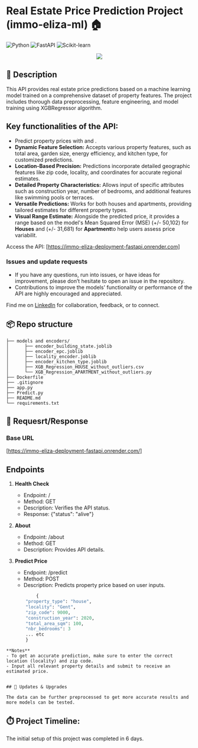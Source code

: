 # Real Estate Price Prediction Project (immo-eliza-ml) 🏠
![Python](https://img.shields.io/badge/Made%20with-Python-1f425f.svg)
![FastAPI](https://img.shields.io/badge/uses-FastAPI-green.svg)
![Scikit-learn](https://img.shields.io/badge/uses-Scikit--learn-orange.svg)



<p align="center">
  <img src="https://qobrix.com/wp-content/uploads/mariatitan/2023/03/API-Blog.png" />
</p>

## 🏢 Description

This API provides real estate price predictions based on a machine learning model trained on a comprehensive dataset of property features. The project includes thorough data preprocessing, feature engineering, and model training using XGBRegressor algorithm.


## Key functionalities of the API:

- Predict property prices with and .
- **Dynamic Feature Selection:** Accepts various property features, such as total area, garden size, energy efficiency, and kitchen type, for customized predictions.
- **Location-Based Precision:** Predictions incorporate detailed geographic features like zip code, locality, and coordinates for accurate regional estimates.
- **Detailed Property Characteristics:** Allows input of specific attributes such as construction year, number of bedrooms, and additional features like swimming pools or terraces.
- **Versatile Predictions:** Works for both houses and apartments, providing tailored estimates for different property types.
- **Visual Range Estimate:** Alongside the predicted price, it provides a range based on the model's Mean Squared Error (MSE) (+/- 50,102) for **Houses** and (+/- 31,681) for **Apartment**to help users assess price variabilit.


Access the API: [https://immo-eliza-deployment-fastapi.onrender.com]


### Issues and update requests
- If you have any questions, run into issues, or have ideas for improvement, please don’t hesitate to open an issue in the repository.
- Contributions to improve the models' functionality or performance of the API are highly encouraged and appreciated.


Find me on [LinkedIn](https://www.linkedin.com/in/moustafa-gabil-8a4a6bab/) for collaboration, feedback, or to connect.

## 📦 Repo structure
```.
├── models and encoders/
│      ├── encoder_building_state.joblib
│      ├── encoder_epc.joblib
│      ├── locality_encoder.joblib
│      ├── encoder_kitchen_type.joblib
│      ├── XGB_Regression_HOUSE_without_outliers.csv
│      └── XGB_Regression_APARTMENT_without_outliers.py
├── Dockerfile 
├── .gitignore
├── app.py
├── Predict.py
├── README.md
└── requirements.txt 

```
## 🚧 Requesrt/Response  

 ### **Base URL**
 [https://immo-eliza-deployment-fastapi.onrender.com/]
  
  ## Endpoints

 1. **Health Check**

    - Endpoint: /
    - Method: GET
    - Description: Verifies the API status.
    - Response: {"status": "alive"}
 2. **About**
    - Endpoint: /about
    - Method: GET
    - Description: Provides API details.
 3. **Predict Price**

    - Endpoint: /predict
    - Method: POST
    - Description: Predicts property price based on user inputs.

    ```python
            {
        "property_type": "house",
        "locality": "Gent",
        "zip_code": 9000,
        "construction_year": 2020,
        "total_area_sqm": 100,
        "nbr_bedrooms": 3
        ... etc
        }
    ```

```
**Notes**
- To get an accurate prediction, make sure to enter the correct location (locality) and zip code.
- Input all relevant property details and submit to receive an estimated price.
  

## 🔧 Updates & Upgrades

The data can be further preprocessed to get more accurate results and more models can be tested. 
```

## ⏱️ Project Timeline:
The initial setup of this project was completed in 6 days.


